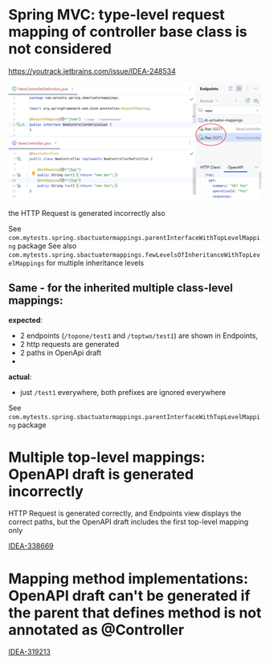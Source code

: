 # Spring MVC:  type-level request mapping of controller base class is not considered
https://youtrack.jetbrains.com/issue/IDEA-248534

![](img.png)

the HTTP Request is generated incorrectly also

See `com.mytests.spring.sbactuatormappings.parentInterfaceWithTopLevelMapping` package
See also `com.mytests.spring.sbactuatormappings.fewLevelsOfInheritanceWithTopLevelMappings` for multiple inheritance levels
## Same - for the inherited multiple class-level mappings:

 **expected**: 
  - 2 endpoints (`/topone/test1` and `/toptwo/test1`) are shown in Endpoints,
  - 2 http requests are generated
  - 2 paths in OpenApi draft
  - 
 **actual**: 
  - just `/test1` everywhere, both prefixes are ignored everywhere

See `com.mytests.spring.sbactuatormappings.parentInterfaceWithTopLevelMapping` package
 
# Multiple top-level mappings: OpenAPI draft is generated incorrectly

HTTP Request is generated correctly, and Endpoints view displays the correct paths, but
the OpenAPI draft includes the first top-level mapping only

[IDEA-338669](https://youtrack.jetbrains.com/issue/IDEA-338669)

# Mapping method implementations: OpenAPI draft can't be generated if the parent that defines method is not annotated as @Controller

[IDEA-319213](https://youtrack.jetbrains.com/issue/IDEA-319213)